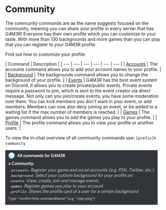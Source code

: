 # Community

The community commands are as the name suggests focused on the community, meaning you can share your profile in every server that has G4M3R! Everyone has their own profile which you can customize to your taste. With more than 130 backgrounds and more games than you can play that you can register to your G4M3R profile.

Find out how to customize your profile:

| Command | Description |
| --- | --- | --- | --- | --- | --- |
| [Accounts](accounts.md) | The accounts command allows you to add your account names to your profile. |
| [Background](background.md) | The backgrounds command allows you to change the background of your profile. |
| [Events](events.md) | G4M3R has the best event system on Discord. It allows you to create private/public events. Private events require a password to join, which is sent to the event creator via direct message. Not only can you join/create events, you have some moderation over them. You can kick members you don't want in your event, or add members. Members can now also deny joining an event, or be added to a waiting list if the max number of members is reached. |
| [Games](games.md) | The games command allows you to add the games you play to your profile. |
| [Profile](profile.md) | The profile command allows you to view your profile or another users. |

To view the in-chat overview of all community commands use: `[prefix]h community`

![](../../.gitbook/assets/image%20%2827%29.png)

